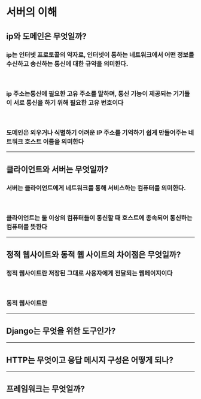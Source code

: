 # 서버의 이해
## ip와 도메인은 무엇일까?
### ip는 인터넷 프로토콜의 약자로, 인터넷이 통하는 네트워크에서 어떤 정보를 수신하고 송신하는 통신에 대한 규약을 의미한다. 
<br>

### ip 주소는통신에 필요한 고유 주소를 말하며, 통신 기능이 제공되는 기기들이 서로 통신을 하기 위해 필요한 고유 번호이다
<br>

### 도메인은 외우거나 식별하기 어려운 IP 주소를 기억하기 쉽게 만들어주는 네트워크 호스트 이름을 의미한다
<hr>

## 클라이언트와 서버는 무엇일까?
### 서버는 클라이언트에게 네트워크를 통해 서비스하는 컴퓨터를 의미한다.
<br>

### 클라이언트는 둘 이상의 컴퓨터들이 통신할 때 호스트에 종속되어 통신하는 컴퓨터를 뜻한다
<hr>

## 정적 웹사이트와 동적 웹 사이트의 차이점은 무엇일까?

### 정적 웹사이트란 저장된 그대로 사용자에게 전달되는 웹페이지이다
<br>

### 동적 웹사이트란 
<hr>

## Django는 무엇을 위한 도구인가?
<hr>

## HTTP는 무엇이고 응답 메시지 구성은 어떻게 되나?
<hr>

## 프레임워크는 무엇일까?